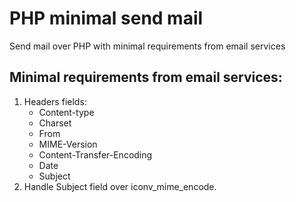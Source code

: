 # PHP minimal send mail
Send mail over PHP with minimal requirements from email services

## Minimal requirements from email services:
1. Headers fields:
	* Content-type
	* Charset
	* From
	* MIME-Version
	* Content-Transfer-Encoding
	* Date
	* Subject
2. Handle Subject field over iconv_mime_encode.